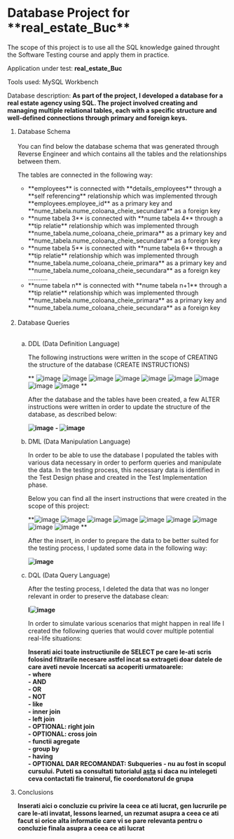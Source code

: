 <h1>Database Project for **real_estate_Buc**</h1>

The scope of this project is to use all the SQL knowledge gained throught the Software Testing course and apply them in practice.

Application under test: **real_estate_Buc**

Tools used: MySQL Workbench

Database description: **As part of the project, I developed a database for a real estate agency using SQL. The project involved creating and managing multiple relational tables, each with a specific structure and well-defined connections through primary and foreign keys.**

<ol>
<li>Database Schema </li>
<br>
You can find below the database schema that was generated through Reverse Engineer and which contains all the tables and the relationships between them.

The tables are connected in the following way:

<ul>
  <li> **employees**  is connected with **details_employees** through a **self referencing** relationship which was implemented through **employees.employee_id** as a primary key and **nume_tabela.nume_coloana_cheie_secundara** as a foreign key</li>
  <li> **nume tabela 3**  is connected with **nume tabela 4** through a **tip relatie** relationship which was implemented through **nume_tabela.nume_coloana_cheie_primara** as a primary key and **nume_tabela.nume_coloana_cheie_secundara** as a foreign key</li>
  <li> **nume tabela 5**  is connected with **nume tabela 6** through a **tip relatie** relationship which was implemented through **nume_tabela.nume_coloana_cheie_primara** as a primary key and **nume_tabela.nume_coloana_cheie_secundara** as a foreign key</li>
  ...........
  <li> **nume tabela n**  is connected with **nume tabela n+1** through a **tip relatie** relationship which was implemented through **nume_tabela.nume_coloana_cheie_primara** as a primary key and **nume_tabela.nume_coloana_cheie_secundara** as a foreign key</li>
</ul><br>

<li>Database Queries</li><br>

<ol type="a">
  <li>DDL (Data Definition Language)</li>

  The following instructions were written in the scope of CREATING the structure of the database (CREATE INSTRUCTIONS)

  ** ![image](https://github.com/DeliaNP/MySQL_real_estate_Buc/assets/167696115/b3f25554-3fe1-486d-9974-3a027e49c166) ![image](https://github.com/DeliaNP/MySQL_real_estate_Buc/assets/167696115/fc852d40-7ed4-4397-aeab-d8e075f53168) ![image](https://github.com/DeliaNP/MySQL_real_estate_Buc/assets/167696115/d8f96c16-f63b-4a5d-8173-6745b0323837)  ![image](https://github.com/DeliaNP/MySQL_real_estate_Buc/assets/167696115/c4172d63-af9c-4e6f-a174-7e56503ecc8e)  ![image](https://github.com/DeliaNP/MySQL_real_estate_Buc/assets/167696115/f946f45f-435d-4af7-9f24-9677133540a2)  ![image](https://github.com/DeliaNP/MySQL_real_estate_Buc/assets/167696115/1eeb698e-3829-4404-9fba-0639ac5bb848) ![image](https://github.com/DeliaNP/MySQL_real_estate_Buc/assets/167696115/fbfa1c49-964e-442c-9243-417fbb044967) ![image](https://github.com/DeliaNP/MySQL_real_estate_Buc/assets/167696115/7bb5996e-71ca-4e52-a9b1-299987108b0b) ![image](https://github.com/DeliaNP/MySQL_real_estate_Buc/assets/167696115/3d5910f3-1bf3-4112-a2f6-110c7628f9eb) **
  
  After the database and the tables have been created, a few ALTER instructions were written in order to update the structure of the database, as described below:

  **![image](https://github.com/DeliaNP/MySQL_real_estate_Buc/assets/167696115/e5b940d6-55ad-4edb-9350-5d0587f42f93)**
 **- ![image](https://github.com/DeliaNP/MySQL_real_estate_Buc/assets/167696115/42399fc2-c3ff-439c-815c-84a04f2c7bf6)**
 
  <li>DML (Data Manipulation Language)</li>

  In order to be able to use the database I populated the tables with various data necessary in order to perform queries and manipulate the data. 
  In the testing process, this necessary data is identified in the Test Design phase and created in the Test Implementation phase. 

  Below you can find all the insert instructions that were created in the scope of this project:

  **![image](https://github.com/DeliaNP/MySQL_real_estate_Buc/assets/167696115/7db0485e-0178-4734-9118-7ce19683d083) ![image](https://github.com/DeliaNP/MySQL_real_estate_Buc/assets/167696115/1731d4db-6c8a-4247-b1b2-2baf2d6cf906)  ![image](https://github.com/DeliaNP/MySQL_real_estate_Buc/assets/167696115/4446f8b3-f031-486c-a81d-33d38a579ec5) ![image](https://github.com/DeliaNP/MySQL_real_estate_Buc/assets/167696115/7b88dbda-db92-4f5b-8ba9-e0cd49c125ae)  ![image](https://github.com/DeliaNP/MySQL_real_estate_Buc/assets/167696115/7d4f97ce-a10d-4b1a-b70a-910cddf009ee)  ![image](https://github.com/DeliaNP/MySQL_real_estate_Buc/assets/167696115/3d9f3745-c32a-4a1e-b44a-b2932901aaa1) ![image](https://github.com/DeliaNP/MySQL_real_estate_Buc/assets/167696115/1d558497-cc94-4883-b181-e9ffd838e1ca) ![image](https://github.com/DeliaNP/MySQL_real_estate_Buc/assets/167696115/a5224503-02ad-43f0-a2fa-ff6e1a59e1a8) ![image](https://github.com/DeliaNP/MySQL_real_estate_Buc/assets/167696115/1edbaf19-99be-4c96-ba9e-a052daaad46c) **

  After the insert, in order to prepare the data to be better suited for the testing process, I updated some data in the following way:

  **![image](https://github.com/DeliaNP/MySQL_real_estate_Buc/assets/167696115/fd22dcec-d61d-4193-b080-337047a4fd99)**


  <li>DQL (Data Query Language)</li> 

After the testing process, I deleted the data that was no longer relevant in order to preserve the database clean: 

**I![image](https://github.com/DeliaNP/MySQL_real_estate_Buc/assets/167696115/2a63c5b4-fa4a-4e6b-9bf0-38056f4c16d6)**

In order to simulate various scenarios that might happen in real life I created the following queries that would cover multiple potential real-life situations:

**Inserati aici toate instructiunile de SELECT pe care le-ati scris folosind filtrarile necesare astfel incat sa extrageti doar datele de care aveti nevoie**
**Incercati sa acoperiti urmatoarele:**<br>
**- where**<br>
**- AND**<br>
**- OR**<br>
**- NOT**<br>
**- like**<br>
**- inner join**<br>
**- left join**<br>
**- OPTIONAL: right join**<br>
**- OPTIONAL: cross join**<br>
**- functii agregate**<br>
**- group by**<br>
**- having**<br>
**- OPTIONAL DAR RECOMANDAT: Subqueries - nu au fost in scopul cursului. Puteti sa consultati tutorialul [asta](https://www.techonthenet.com/mysql/subqueries.php) si daca nu intelegeti ceva contactati fie trainerul, fie coordonatorul de grupa**<br>

</ol>

<li>Conclusions</li>

**Inserati aici o concluzie cu privire la ceea ce ati lucrat, gen lucrurile pe care le-ati invatat, lessons learned, un rezumat asupra a ceea ce ati facut si orice alta informatie care vi se pare relevanta pentru o concluzie finala asupra a ceea ce ati lucrat**

</ol>
